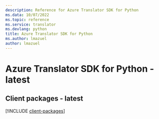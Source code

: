```yaml
---
description: Reference for Azure Translator SDK for Python
ms.data: 10/07/2022
ms.topic: reference
ms.service: translator
ms.devlang: python
title: Azure Translator SDK for Python
ms.author: lmazuel
author: lmazuel
---
```

# Azure Translator SDK for Python - latest

## Client packages - latest
[!INCLUDE [client-packages](translator-client-index.md)]